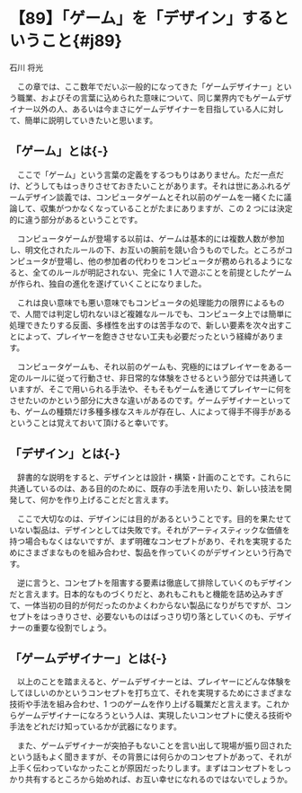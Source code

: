 # 【89】「ゲーム」を「デザイン」するということ{#j89}

<div class="author">石川 将光</div>

　この章では、ここ数年でだいぶ一般的になってきた「ゲームデザイナー」という職業、およびその言葉に込められた意味について、同じ業界内でもゲームデザイナー以外の人、あるいは今まさにゲームデザイナーを目指している人に対して、簡単に説明していきたいと思います。

## 「ゲーム」とは{-}

　ここで「ゲーム」という言葉の定義をするつもりはありません。ただ一点だけ、どうしてもはっきりさせておきたいことがあります。それは世にあふれるゲームデザイン談義では、コンピュータゲームとそれ以前のゲームを一緒くたに議論して、収集がつかなくなっていることがたまにありますが、この 2 つには決定的に違う部分があるということです。

　コンピュータゲームが登場する以前は、ゲームは基本的には複数人数が参加し、明文化されたルールの下、お互いの腕前を競い合うものでした。ところがコンピュータが登場し、他の参加者の代わりをコンピュータが務められるようになると、全てのルールが明記されない、完全に 1 人で遊ぶことを前提としたゲームが作られ、独自の進化を遂げていくことになりました。

　これは良い意味でも悪い意味でもコンピュータの処理能力の限界によるもので、人間では判定し切れないほど複雑なルールでも、コンピュータ上では簡単に処理できたりする反面、多様性を出すのは苦手なので、新しい要素を次々出すことによって、プレイヤーを飽きさせない工夫も必要だったという経緯があります。

　コンピュータゲームも、それ以前のゲームも、究極的にはプレイヤーをある一定のルールに従って行動させ、非日常的な体験をさせるという部分では共通していますが、そこで用いられる手法や、そもそもゲームを通じてプレイヤーに何をさせたいのかという部分に大きな違いがあるのです。ゲームデザイナーといっても、ゲームの種類だけ多種多様なスキルが存在し、人によって得手不得手があるということは覚えておいて頂けると幸いです。

## 「デザイン」とは{-}

　辞書的な説明をすると、デザインとは設計・構築・計画のことです。これらに共通しているのは、ある目的のために、既存の手法を用いたり、新しい技法を開発して、何かを作り上げることだと言えます。

　ここで大切なのは、デザインには目的があるということです。目的を果たせていない製品は、デザインとしては失敗です。それがアーティスティックな価値を持つ場合もなくはないですが、まず明確なコンセプトがあり、それを実現するためにさまざまなものを組み合わせ、製品を作っていくのがデザインという行為です。

　逆に言うと、コンセプトを阻害する要素は徹底して排除していくのもデザインだと言えます。日本的なものづくりだと、あれもこれもと機能を詰め込みすぎて、一体当初の目的が何だったのかよくわからない製品になりがちですが、コンセプトをはっきりさせ、必要ないものはばっさり切り落としていくのも、デザイナーの重要な役割でしょう。

## 「ゲームデザイナー」とは{-}

　以上のことを踏まえると、ゲームデザイナーとは、プレイヤーにどんな体験をしてほしいのかというコンセプトを打ち立て、それを実現するためにさまざまな技術や手法を組み合わせ、1 つのゲームを作り上げる職業だと言えます。これからゲームデザイナーになろうという人は、実現したいコンセプトに使える技術や手法をどれだけ知っているかが武器になります。

　また、ゲームデザイナーが突拍子もないことを言い出して現場が振り回されたという話もよく聞きますが、その背景には何らかのコンセプトがあって、それが上手く伝わっていなかったことが原因だったりします。まずはコンセプトをしっかり共有するところから始めれば、お互い幸せになれるのではないでしょうか。
